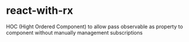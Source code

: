 # react-with-rx
HOC (Hight Ordered Component) to allow pass observable as property to component without manually management subscriptions

